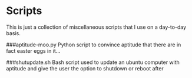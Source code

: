 Scripts
=======

This is just a collection of miscellaneous scripts that I use on a day-to-day basis. 

###aptitude-moo.py
Python script to convince aptitude that there are in fact easter eggs in it...

###shutupdate.sh
Bash script used to update an ubuntu computer with aptitude and give the user the option to shutdown or reboot after
